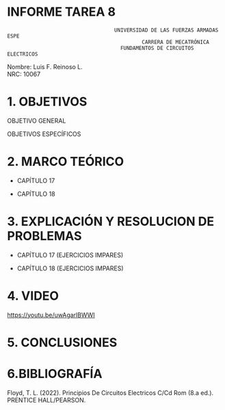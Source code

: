# INFORME TAREA 8
                                                   
                                                   
                                                   
                                       UNIVERSIDAD DE LAS FUERZAS ARMADAS ESPE
                                                CARRERA DE MECATRÓNICA
                                         FUNDAMENTOS DE CIRCUITOS ELECTRICOS 
                                                     
Nombre: Luis F. Reinoso L.                                                                                      
NRC: 10067


# 1. OBJETIVOS
 OBJETIVO GENERAL
 

 OBJETIVOS ESPECÍFICOS
 

 


# 2. MARCO TEÓRICO 

- CAPÍTULO 17




- CAPÍTULO 18




# 3. EXPLICACIÓN Y RESOLUCION DE PROBLEMAS 

- CAPÍTULO 17 (EJERCICIOS IMPARES)



- CAPÍTULO 18 (EJERCICIOS IMPARES)





# 4. VIDEO 

https://youtu.be/uwAgarlBWWI


# 5. CONCLUSIONES 


# 6.BIBLIOGRAFÍA

Floyd, T. L. (2022). Principios De Circuitos Electricos C/Cd Rom (8.a ed.). PRENTICE HALL/PEARSON.
